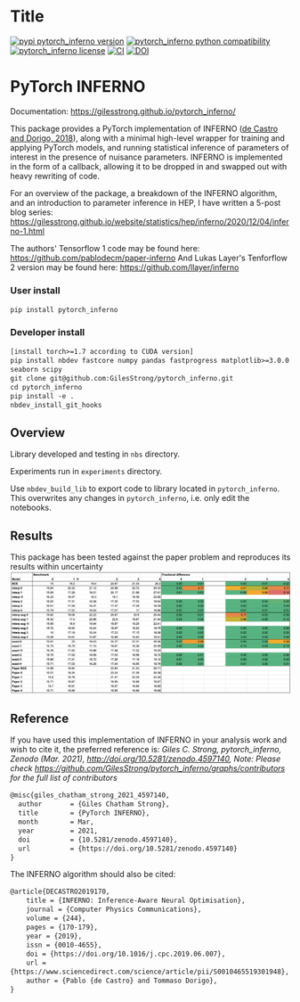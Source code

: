 
# Title



[![pypi pytorch_inferno version](https://img.shields.io/pypi/v/pytorch_inferno.svg)](https://pypi.python.org/pypi/pytorch_inferno)
[![pytorch_inferno python compatibility](https://img.shields.io/pypi/pyversions/pytorch_inferno.svg)](https://pypi.python.org/pypi/pytorch_inferno) [![pytorch_inferno license](https://img.shields.io/pypi/l/pytorch_inferno.svg)](https://pypi.python.org/pypi/pytorch_inferno)
[![CI](https://github.com/GilesStrong/pytorch_inferno/actions/workflows/main.yml/badge.svg)](https://github.com/GilesStrong/pytorch_inferno/actions)
[![DOI](https://zenodo.org/badge/DOI/10.5281/zenodo.4597140.svg)](https://doi.org/10.5281/zenodo.4597140)

# PyTorch INFERNO

Documentation: https://gilesstrong.github.io/pytorch_inferno/

This package provides a PyTorch implementation of INFERNO ([de Castro and Dorigo, 2018](https://www.sciencedirect.com/science/article/pii/S0010465519301948)), along with a minimal high-level wrapper for training and applying PyTorch models, and running statistical inference of parameters of interest in the presence of nuisance parameters. INFERNO is implemented in the form of a callback, allowing it to be dropped in and swapped out with heavy rewriting of code.

For an overview of the package, a breakdown of the INFERNO algorithm, and an introduction to parameter inference in HEP, I have written a 5-post blog series: https://gilesstrong.github.io/website/statistics/hep/inferno/2020/12/04/inferno-1.html

The authors' Tensorflow 1 code may be found here: https://github.com/pablodecm/paper-inferno
And Lukas Layer's Tenforflow 2 version may be found here: https://github.com/llayer/inferno

### User install
```
pip install pytorch_inferno
```

### Developer install
```
[install torch>=1.7 according to CUDA version]
pip install nbdev fastcore numpy pandas fastprogress matplotlib>=3.0.0 seaborn scipy
git clone git@github.com:GilesStrong/pytorch_inferno.git
cd pytorch_inferno
pip install -e .
nbdev_install_git_hooks
```

## Overview
Library developed and testing in `nbs` directory.

Experiments run in `experiments` directory.

Use `nbdev_build_lib` to export code to library located in `pytorch_inferno`. This overwrites any changes in `pytorch_inferno`, i.e. only edit the notebooks.

## Results

This package has been tested against the paper problem and reproduces its results within uncertainty
![title](nbs/imgs/results.png)

## Reference

If you have used this implementation of INFERNO in your analysis work and wish to cite it, the preferred reference is: *Giles C. Strong, pytorch_inferno, Zenodo (Mar. 2021), http://doi.org/10.5281/zenodo.4597140, Note: Please check https://github.com/GilesStrong/pytorch_inferno/graphs/contributors for the full list of contributors*

```
@misc{giles_chatham_strong_2021_4597140,  
  author       = {Giles Chatham Strong},  
  title        = {PyTorch INFERNO},  
  month        = Mar,  
  year         = 2021,   
  doi          = {10.5281/zenodo.4597140},  
  url          = {https://doi.org/10.5281/zenodo.4597140}  
}
```

The INFERNO algorithm should also be cited:
```
@article{DECASTRO2019170,
    title = {INFERNO: Inference-Aware Neural Optimisation},
    journal = {Computer Physics Communications},
    volume = {244},
    pages = {170-179},
    year = {2019},
    issn = {0010-4655},
    doi = {https://doi.org/10.1016/j.cpc.2019.06.007},
    url = {https://www.sciencedirect.com/science/article/pii/S0010465519301948},
    author = {Pablo {de Castro} and Tommaso Dorigo},
}
```
